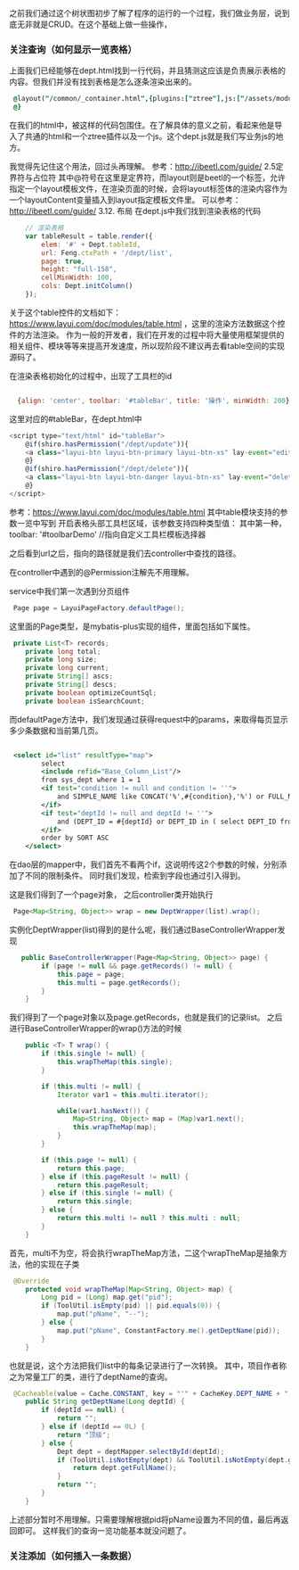 之前我们通过这个树状图初步了解了程序的运行的一个过程，我们做业务层，说到底无非就是CRUD。在这个基础上做一些操作，

### 关注查询（如何显示一览表格）

上面我们已经能够在dept.html找到一行代码，并且猜测这应该是负责展示表格的内容。但我们并没有找到表格是怎么逐条渲染出来的。
```j s
 @layout("/common/_container.html",{plugins:["ztree"],js:["/assets/modular/system/dept/dept.js"]}){
 @}
```
在我们的html中，被这样的代码包围住。在了解具体的意义之前，看起来他是导入了共通的html和一个ztree插件以及一个js。这个dept.js就是我们写业务js的地方。

我觉得先记住这个用法，回过头再理解。
参考：http://ibeetl.com/guide/ 2.5定界符与占位符
其中@符号在这里是定界符，而layout则是beetl的一个标签，允许指定一个layout模板文件，在渲染页面的时候，会将layout标签体的渲染内容作为一个layoutContent变量插入到layout指定模板文件里。
可以参考：http://ibeetl.com/guide/  3.12. 布局
在dept.js中我们找到渲染表格的代码
```js
    // 渲染表格
    var tableResult = table.render({
        elem: '#' + Dept.tableId,
        url: Feng.ctxPath + '/dept/list',
        page: true,
        height: "full-158",
        cellMinWidth: 100,
        cols: Dept.initColumn()
    });
```
关于这个table控件的文档如下：https://www.layui.com/doc/modules/table.html ，这里的渲染方法数据这个控件的方法渲染。
作为一般的开发者，我们在开发的过程中将大量使用框架提供的相关组件、模块等等来提高开发速度，所以现阶段不建议再去看table空间的实现源码了。

在渲染表格初始化的过程中，出现了工具栏的id
```js

  {align: 'center', toolbar: '#tableBar', title: '操作', minWidth: 200}

```

这里对应的#tableBar，在dept.html中
``` js
<script type="text/html" id="tableBar">
    @if(shiro.hasPermission("/dept/update")){
    <a class="layui-btn layui-btn-primary layui-btn-xs" lay-event="edit">修改</a>
    @}
    @if(shiro.hasPermission("/dept/delete")){
    <a class="layui-btn layui-btn-danger layui-btn-xs" lay-event="delete">删除</a>
    @}
</script>
```
参考：https://www.layui.com/doc/modules/table.html 其中table模块支持的参数一览中写到
开启表格头部工具栏区域，该参数支持四种类型值：
其中第一种，toolbar: '#toolbarDemo' //指向自定义工具栏模板选择器

之后看到url之后，指向的路径就是我们去controller中查找的路径。

在controller中遇到的@Permission注解先不用理解。

service中我们第一次遇到分页组件
``` java
 Page page = LayuiPageFactory.defaultPage();
```
这里面的Page类型，是mybatis-plus实现的组件，里面包括如下属性。
``` java
 private List<T> records;
    private long total;
    private long size;
    private long current;
    private String[] ascs;
    private String[] descs;
    private boolean optimizeCountSql;
    private boolean isSearchCount;

``` 
而defaultPage方法中，我们发现通过获得request中的params，来取得每页显示多少条数据和当前第几页。
```xml

 <select id="list" resultType="map">
        select
        <include refid="Base_Column_List"/>
        from sys_dept where 1 = 1
        <if test="condition != null and condition != ''">
            and SIMPLE_NAME like CONCAT('%',#{condition},'%') or FULL_NAME like CONCAT('%',#{condition},'%')
        </if>
        <if test="deptId != null and deptId != ''">
            and (DEPT_ID = #{deptId} or DEPT_ID in ( select DEPT_ID from sys_dept where PIDS like CONCAT('%[', #{deptId}, ']%') ))
        </if>
        order by SORT ASC
    </select>

```
在dao层的mapper中，我们首先不看两个if，这说明传这2个参数的时候，分别添加了不同的限制条件。
同时我们发现，检索到字段也通过引入得到。

这是我们得到了一个page对象，
之后controller类开始执行
``` java
 Page<Map<String, Object>> wrap = new DeptWrapper(list).wrap();
```
实例化DeptWrapper(list)得到的是什么呢，我们通过BaseControllerWrapper发现
``` java
   public BaseControllerWrapper(Page<Map<String, Object>> page) {
        if (page != null && page.getRecords() != null) {
            this.page = page;
            this.multi = page.getRecords();
        }
    }
```
我们得到了一个page对象以及page.getRecords，也就是我们的记录list。
之后进行BaseControllerWrapper的wrap()方法的时候
``` java
    public <T> T wrap() {
        if (this.single != null) {
            this.wrapTheMap(this.single);
        }

        if (this.multi != null) {
            Iterator var1 = this.multi.iterator();

            while(var1.hasNext()) {
                Map<String, Object> map = (Map)var1.next();
                this.wrapTheMap(map);
            }
        }

        if (this.page != null) {
            return this.page;
        } else if (this.pageResult != null) {
            return this.pageResult;
        } else if (this.single != null) {
            return this.single;
        } else {
            return this.multi != null ? this.multi : null;
        }
    }
```
首先，multi不为空，将会执行wrapTheMap方法，二这个wrapTheMap是抽象方法，他的实现在子类
``` java
 @Override
    protected void wrapTheMap(Map<String, Object> map) {
        Long pid = (Long) map.get("pid");
        if (ToolUtil.isEmpty(pid) || pid.equals(0)) {
            map.put("pName", "--");
        } else {
            map.put("pName", ConstantFactory.me().getDeptName(pid));
        }
    }
```
也就是说，这个方法把我们list中的每条记录进行了一次转换。
其中，项目作者称之为常量工厂的类，进行了deptName的查询。
``` java
 @Cacheable(value = Cache.CONSTANT, key = "'" + CacheKey.DEPT_NAME + "'+#deptId")
    public String getDeptName(Long deptId) {
        if (deptId == null) {
            return "";
        } else if (deptId == 0L) {
            return "顶级";
        } else {
            Dept dept = deptMapper.selectById(deptId);
            if (ToolUtil.isNotEmpty(dept) && ToolUtil.isNotEmpty(dept.getFullName())) {
                return dept.getFullName();
            }
            return "";
        }
    }
```
上述部分暂时不用理解。只需要理解根据pid将pName设置为不同的值，最后再返回即可。 这样我们的查询一览功能基本就没问题了。

### 关注添加（如何插入一条数据）

